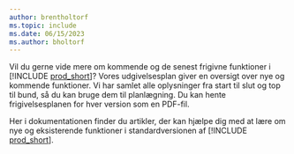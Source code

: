 ```yaml
---
author: brentholtorf
ms.topic: include
ms.date: 06/15/2023
ms.author: bholtorf
---
```

Vil du gerne vide mere om kommende og de senest frigivne funktioner i [!INCLUDE [prod_short](prod_short.md)]? Vores udgivelsesplan giver en oversigt over nye og kommende funktioner. Vi har samlet alle oplysninger fra start til slut og top til bund, så du kan bruge dem til planlægning. Du kan hente frigivelsesplanen for hver version som en PDF-fil.

Her i dokumentationen finder du artikler, der kan hjælpe dig med at lære om nye og eksisterende funktioner i standardversionen af [!INCLUDE [prod_short](prod_short.md)].